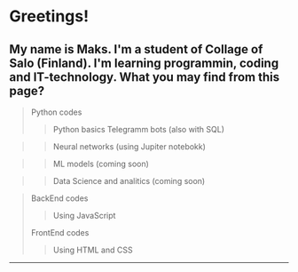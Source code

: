 # Greetings!
## My name is Maks. I'm a student of Collage of Salo (Finland). I'm learning programmin, coding and IT-technology. What you may find from this page?
> Python codes
>> Python basics
>> Telegramm bots (also with SQL)

>> Neural networks (using Jupiter notebokk)

>> ML models (coming soon)

>> Data Science and analitics (coming soon)
 
> BackEnd codes
>> Using JavaScript
>
> FrontEnd codes
>> Using HTML and CSS
>

_______
<!--

Here are some ideas to get you started:

- 🔭 I’m currently working on ...
- 🌱 I’m currently learning ...
- 👯 I’m looking to collaborate on ...
- 🤔 I’m looking for help with ...
- 💬 Ask me about ...
- 📫 How to reach me: ...
- 😄 Pronouns: ...
- ⚡ Fun fact: ...
-->
